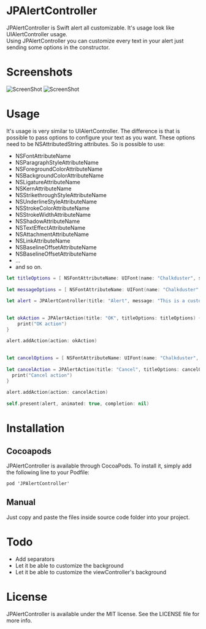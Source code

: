 # JPAlertController

JPAlertController is Swift alert all customizable. It's usage look like UIAlertController usage.</br>
Using JPAlertController you can customize every text in your alert just sending some options in the constructor.</br>

# Screenshots

![ScreenShot](https://raw.github.com/cs-joao-souza/JPAlertController/master/ScreenShot1.png)
![ScreenShot](https://raw.github.com/cs-joao-souza/JPAlertController/master/ScreenShot2.png)

# Usage

It's usage is very similar to UIAlertController. The difference is that is possible to pass options to configure your text as you want. These options need to be NSAttributedString attributes. So is possible to use:</br>
* NSFontAttributeName</br>
* NSParagraphStyleAttributeName</br>
* NSForegroundColorAttributeName</br>
* NSBackgroundColorAttributeName</br>
* NSLigatureAttributeName</br>
* NSKernAttributeName</br>
* NSStrikethroughStyleAttributeName</br>
* NSUnderlineStyleAttributeName</br>
* NSStrokeColorAttributeName</br>
* NSStrokeWidthAttributeName</br>
* NSShadowAttributeName</br>
* NSTextEffectAttributeName</br>
* NSAttachmentAttributeName</br>
* NSLinkAttributeName</br>
* NSBaselineOffsetAttributeName</br>
* NSBaselineOffsetAttributeName</br>
* ...</br>
* and so on.</br>


```swift
let titleOptions = [ NSFontAttributeName: UIFont(name: "Chalkduster", size: 18.0)!, NSForegroundColorAttributeName: UIColor.blue ]
    
let messageOptions = [ NSFontAttributeName: UIFont(name: "Chalkduster", size: 14.0)!, NSForegroundColorAttributeName: UIColor.red ]
    
let alert = JPAlertController(title: "Alert", message: "This is a customizable Alert", titleOptions: titleOptions, messageOptions: messageOptions)
    
    
let okAction = JPAlertAction(title: "OK", titleOptions: titleOptions) { action in
    print("OK action")
}
    
alert.addAction(action: okAction)
    
    
let cancelOptions = [ NSFontAttributeName: UIFont(name: "Chalkduster", size: 14.0)!, NSForegroundColorAttributeName: UIColor.red ]
    
let cancelAction = JPAlertAction(title: "Cancel", titleOptions: cancelOptions) { action in
  print("Cancel action")
}
    
alert.addAction(action: cancelAction)
    
self.present(alert, animated: true, completion: nil)
```

# Installation

## Cocoapods

JPAlertController is available through CocoaPods. To install it, simply add the following line to your Podfile:

```
pod 'JPAlertController'
```

## Manual

Just copy and paste the files inside source code folder into your project.

# Todo

* Add separators</br>
* Let it be able to customize the background<br>
* Let it be able to customize the viewController's background<br>

# License

JPAlertController is available under the MIT license. See the LICENSE file for more info.

